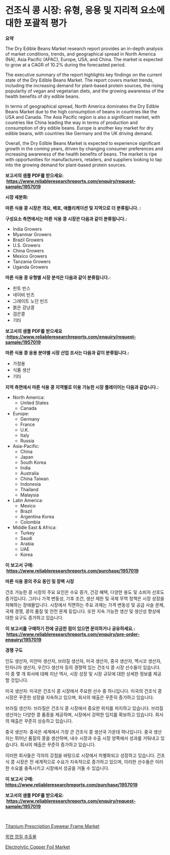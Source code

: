 <p><h1>건조식 콩 시장: 유형, 응용 및 지리적 요소에 대한 포괄적 평가</h1></p><p><strong>요약</strong></p>
<p><p>The Dry Edible Beans Market research report provides an in-depth analysis of market conditions, trends, and geographical spread in North America (NA), Asia Pacific (APAC), Europe, USA, and China. The market is expected to grow at a CAGR of 10.2% during the forecasted period.</p><p>The executive summary of the report highlights key findings on the current state of the Dry Edible Beans Market. The report covers market trends, including the increasing demand for plant-based protein sources, the rising popularity of vegan and vegetarian diets, and the growing awareness of the health benefits of dry edible beans.</p><p>In terms of geographical spread, North America dominates the Dry Edible Beans Market due to the high consumption of beans in countries like the USA and Canada. The Asia Pacific region is also a significant market, with countries like China leading the way in terms of production and consumption of dry edible beans. Europe is another key market for dry edible beans, with countries like Germany and the UK driving demand.</p><p>Overall, the Dry Edible Beans Market is expected to experience significant growth in the coming years, driven by changing consumer preferences and increasing awareness of the health benefits of beans. The market is ripe with opportunities for manufacturers, retailers, and suppliers looking to tap into the growing demand for plant-based protein sources.</p></p>
<p><strong>보고서의 샘플 PDF를 받으세요: &nbsp;<a href="https://www.reliableresearchreports.com/enquiry/request-sample/1957019">https://www.reliableresearchreports.com/enquiry/request-sample/1957019</a></strong></p>
<p><strong>시장 세분화:</strong></p>
<p><strong> 마른 식용 콩 시장은 개요, 배포, 애플리케이션 및 지역으로 더 분류됩니다. :</strong></p>
<p><strong>구성요소 측면에서는 마른 식용 콩 시장은 다음과 같이 분류됩니다.:</strong></p>
<p><ul><li>India Growers</li><li>Myanmar Growers</li><li>Brazil Growers</li><li>U.S. Growers</li><li>China Growers</li><li>Mexico Growers</li><li>Tanzania Growers</li><li>Uganda Growers</li></ul></p>
<p><strong> 마른 식용 콩 유형별 시장 분석은 다음과 같이 분류됩니다.:</strong></p>
<p><ul><li>핀토 빈스</li><li>네이비 빈즈</li><li>그레이트 노던 빈즈</li><li>붉은 강낭콩</li><li>검은콩</li><li>기타</li></ul></p>
<p><strong>보고서의 샘플 PDF를 받으세요 :<a href="https://www.reliableresearchreports.com/enquiry/request-sample/1957019">https://www.reliableresearchreports.com/enquiry/request-sample/1957019</a></strong></p>
<p><strong> 마른 식용 콩 응용 분야별 시장 산업 조사는 다음과 같이 분류됩니다.:</strong></p>
<p><ul><li>가정용</li><li>식품 생산</li><li>기타</li></ul></p>
<p><strong>지역 측면에서 마른 식용 콩 지역별로 이용 가능한 시장 플레이어는 다음과 같습니다.:</strong></p>
<p><ul>
    <li>
        North America:
        <ul>
            <li>United States</li>
            <li>Canada</li>
        </ul>
    </li>
    <li>
        Europe:
        <ul>
            <li>Germany</li>
            <li>France</li>
            <li>U.K.</li>
            <li>Italy</li>
            <li>Russia</li>
        </ul>
    </li>
    <li>
        Asia-Pacific:
        <ul>
            <li>China</li>
            <li>Japan</li>
            <li>South Korea</li>
            <li>India</li>
            <li>Australia</li>
            <li>China Taiwan</li>
            <li>Indonesia</li>
            <li>Thailand</li>
            <li>Malaysia</li>
        </ul>
    </li>
    <li>
        Latin America:
        <ul>
            <li>Mexico</li>
            <li>Brazil</li>
            <li>Argentina Korea</li>
            <li>Colombia</li>
        </ul>
    </li>
    <li>
        Middle East & Africa:
        <ul>
            <li>Turkey</li>
            <li>Saudi</li>
            <li>Arabia</li>
            <li>UAE</li>
            <li>Korea</li>
        </ul>
    </li>
    </ul></p>
<p><strong>이 보고서 구매: &nbsp;<a href="https://www.reliableresearchreports.com/purchase/1957019">https://www.reliableresearchreports.com/purchase/1957019</a></strong></p>
<p><strong>마른 식용 콩의 주요 동인 및 장벽 시장</strong></p>
<p><p>건조 가능한 콩 시장의 주요 요인은 수요 증가, 건강 혜택, 다양한 용도 및 소비자 선호도 증가입니다. 그러나 가격 변동성, 기후 조건, 생산 제한 및 국제 무역 정책은 시장 성장을 저해하는 장애물입니다. 시장에서 직면하는 주요 과제는 가격 변동성 및 공급 사슬 문제, 국제 경쟁, 콩의 품질 및 안전 문제 등입니다. 또한 지속 가능한 생산 및 생산성 향상에 대한 요구도 증가하고 있습니다.</p></p>
<p><strong>이 보고서를 구매하기 전에 궁금한 점이 있으면 문의하거나 공유하세요.: &nbsp;<a href="https://www.reliableresearchreports.com/enquiry/pre-order-enquiry/1957019">https://www.reliableresearchreports.com/enquiry/pre-order-enquiry/1957019</a></strong></p>
<p><strong>경쟁 구도</strong></p>
<p><p>인도 생산자, 미얀마 생산자, 브라질 생산자, 미국 생산자, 중국 생산자, 멕시코 생산자, 탄자니아 생산자, 우간다 생산자 등의 경쟁력 있는 건조식 콩 시장 선수들이 있습니다. 이 중 몇 개 회사에 대해 지난 역사, 시장 성장 및 시장 규모에 대한 상세한 정보를 제공할 것입니다.</p><p>미국 생산자: 미국은 건조식 콩 시장에서 주요한 선수 중 하나입니다. 미국의 건조식 콩 시장은 꾸준한 성장을 지속하고 있으며, 회사의 매출은 꾸준히 증가하고 있습니다.</p><p>브라질 생산자: 브라질은 건조식 콩 시장에서 중요한 위치를 차지하고 있습니다. 브라질 생산자는 다양한 콩 품종을 제공하며, 시장에서 강력한 입지를 확보하고 있습니다. 회사의 매출은 꾸준히 상승하고 있습니다.</p><p>중국 생산자: 중국은 세계에서 가장 큰 건조식 콩 생산국 가운데 하나입니다. 중국 생산자는 뛰어난 품질의 콩을 생산하며, 내수 시장과 수출 시장 양쪽에서 성과를 거둬내고 있습니다. 회사의 매출은 꾸준히 증가하고 있습니다.</p><p>이러한 회사들은 각자의 강점을 바탕으로 시장에서 차별화되고 성장하고 있습니다. 건조식 콩 시장은 전 세계적으로 수요가 지속적으로 증가하고 있으며, 이러한 선수들은 이러한 수요를 충족시키고 시장에서 성공을 거둘 수 있습니다.</p></p>
<p><strong>이 보고서 구매: &nbsp; <a href="https://www.reliableresearchreports.com/purchase/1957019">https://www.reliableresearchreports.com/purchase/1957019</a></strong></p>
<p><strong>보고서의 샘플 PDF를 받으세요: &nbsp;<a href="https://www.reliableresearchreports.com/enquiry/request-sample/1957019">https://www.reliableresearchreports.com/enquiry/request-sample/1957019</a></strong><strong></strong></p>
<p>&nbsp;</p>
<p><p><a href="https://github.com/ChiragRP21/Market-Research-Report-List-3/blob/main/titanium-prescription-eyewear-frame-market.md">Titanium Prescription Eyewear Frame Market</a></p><p><a href="https://github.com/bvubpqd5241630/Market-Research-Report-List-1/blob/main/35652917259.md">목련 껍질 추출물</a></p><p><a href="https://funky-papaya-cf4.notion.site/Electrolytic-Copper-Foil-Market-Research-Report-Reveals-The-Latest-Trends-And-Opportunities-of-this--8747840dc50141c6a19df3e14733085f">Electrolytic Copper Foil Market</a></p></p>